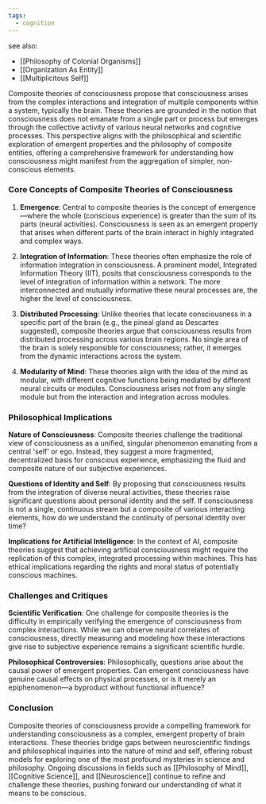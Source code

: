 ```yaml
---
tags:
  - cognition
---
```


see also:
- [[Philosophy of Colonial Organisms]]
- [[Organization As Entity]]
- [[Multiplicitous Self]]

Composite theories of consciousness propose that consciousness arises from the complex interactions and integration of multiple components within a system, typically the brain. These theories are grounded in the notion that consciousness does not emanate from a single part or process but emerges through the collective activity of various neural networks and cognitive processes. This perspective aligns with the philosophical and scientific exploration of emergent properties and the philosophy of composite entities, offering a comprehensive framework for understanding how consciousness might manifest from the aggregation of simpler, non-conscious elements.

### Core Concepts of Composite Theories of Consciousness

1. **Emergence**: Central to composite theories is the concept of emergence—where the whole (conscious experience) is greater than the sum of its parts (neural activities). Consciousness is seen as an emergent property that arises when different parts of the brain interact in highly integrated and complex ways.

2. **Integration of Information**: These theories often emphasize the role of information integration in consciousness. A prominent model, Integrated Information Theory (IIT), posits that consciousness corresponds to the level of integration of information within a network. The more interconnected and mutually informative these neural processes are, the higher the level of consciousness.

3. **Distributed Processing**: Unlike theories that locate consciousness in a specific part of the brain (e.g., the pineal gland as Descartes suggested), composite theories argue that consciousness results from distributed processing across various brain regions. No single area of the brain is solely responsible for consciousness; rather, it emerges from the dynamic interactions across the system.

4. **Modularity of Mind**: These theories align with the idea of the mind as modular, with different cognitive functions being mediated by different neural circuits or modules. Consciousness arises not from any single module but from the interaction and integration across modules.

### Philosophical Implications

**Nature of Consciousness**: Composite theories challenge the traditional view of consciousness as a unified, singular phenomenon emanating from a central 'self' or ego. Instead, they suggest a more fragmented, decentralized basis for conscious experience, emphasizing the fluid and composite nature of our subjective experiences.

**Questions of Identity and Self**: By proposing that consciousness results from the integration of diverse neural activities, these theories raise significant questions about personal identity and the self. If consciousness is not a single, continuous stream but a composite of various interacting elements, how do we understand the continuity of personal identity over time?

**Implications for Artificial Intelligence**: In the context of AI, composite theories suggest that achieving artificial consciousness might require the replication of this complex, integrated processing within machines. This has ethical implications regarding the rights and moral status of potentially conscious machines.

### Challenges and Critiques

**Scientific Verification**: One challenge for composite theories is the difficulty in empirically verifying the emergence of consciousness from complex interactions. While we can observe neural correlates of consciousness, directly measuring and modeling how these interactions give rise to subjective experience remains a significant scientific hurdle.

**Philosophical Controversies**: Philosophically, questions arise about the causal power of emergent properties. Can emergent consciousness have genuine causal effects on physical processes, or is it merely an epiphenomenon—a byproduct without functional influence?

### Conclusion

Composite theories of consciousness provide a compelling framework for understanding consciousness as a complex, emergent property of brain interactions. These theories bridge gaps between neuroscientific findings and philosophical inquiries into the nature of mind and self, offering robust models for exploring one of the most profound mysteries in science and philosophy. Ongoing discussions in fields such as [[Philosophy of Mind]], [[Cognitive Science]], and [[Neuroscience]] continue to refine and challenge these theories, pushing forward our understanding of what it means to be conscious.